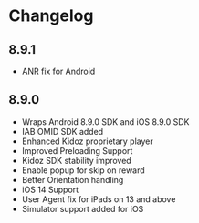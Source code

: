
# Changelog

## 8.9.1
-  ANR fix for Android
## 8.9.0
- Wraps Android 8.9.0 SDK and iOS 8.9.0 SDK
- IAB OMID SDK added
- Enhanced Kidoz proprietary player
- Improved Preloading Support
- Kidoz SDK stability improved
- Enable popup for skip on reward
- Better Orientation handling
- iOS 14 Support
- User Agent fix for iPads on 13 and above
- Simulator support added for iOS